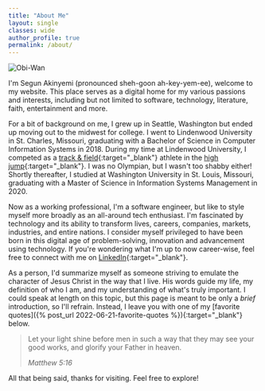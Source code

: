 ```yaml
---
title: "About Me"
layout: single
classes: wide
author_profile: true
permalink: /about/
---
```


![Obi-Wan](/assets/images/obiwan.gif)

I'm Segun Akinyemi (pronounced sheh-goon ah-key-yem-ee), welcome to my website. This place serves as a digital home for my various passions and interests, including but not limited to software, technology, literature, faith, entertainment and more.

For a bit of background on me, I grew up in Seattle, Washington but ended up moving out to the midwest for college. I went to Lindenwood University in St. Charles, Missouri, graduating with a Bachelor of Science in Computer Information Systems in 2018. During my time at Lindenwood University, I competed as a [track & field](https://lindenwoodlions.com/sports/mens-track-and-field/roster/akintunde-akinyemi/11246){:target="_blank"} athlete in the [high jump](https://www.worldathletics.org/athletes/united-states/akintunde-akinyemi-14736806){:target="_blank"}. I was no Olympian, but I wasn't too shabby either! Shortly thereafter, I studied at Washington University in St. Louis, Missouri, graduating with a Master of Science in Information Systems Management in 2020.

Now as a working professional, I'm a software engineer, but like to style myself more broadly as an all-around tech enthusiast. I'm fascinated by technology and its ability to transform lives, careers, companies, markets, industries, and entire nations. I consider myself privileged to have been born in this digital age of problem-solving, innovation and advancement using technology. If you're wondering what I'm up to now career-wise, feel free to connect with me on [LinkedIn](https://www.linkedin.com/in/segunakinyemi){:target="_blank"}.

As a person, I'd summarize myself as someone striving to emulate the character of Jesus Christ in the way that I live. His words guide my life, my definition of who I am, and my understanding of what's truly important. I could speak at length on this topic, but this page is meant to be only a _brief_ introduction, so I'll refrain. Instead, I leave you with one of my [favorite quotes]({% post_url 2022-06-21-favorite-quotes %}){:target="_blank"} below.

> Let your light shine before men in such a way that they may see your good works, and glorify your Father in heaven.
>
> <cite>Matthew 5:16</cite>

All that being said, thanks for visiting. Feel free to explore!

